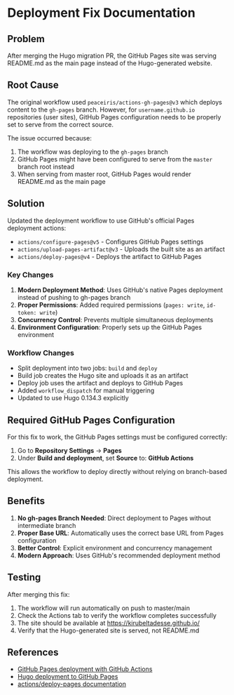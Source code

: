 # Deployment Fix Documentation

## Problem

After merging the Hugo migration PR, the GitHub Pages site was serving README.md as the main page instead of the Hugo-generated website.

## Root Cause

The original workflow used `peaceiris/actions-gh-pages@v3` which deploys content to the `gh-pages` branch. However, for `username.github.io` repositories (user sites), GitHub Pages configuration needs to be properly set to serve from the correct source.

The issue occurred because:
1. The workflow was deploying to the `gh-pages` branch
2. GitHub Pages might have been configured to serve from the `master` branch root instead
3. When serving from master root, GitHub Pages would render README.md as the main page

## Solution

Updated the deployment workflow to use GitHub's official Pages deployment actions:
- `actions/configure-pages@v5` - Configures GitHub Pages settings
- `actions/upload-pages-artifact@v3` - Uploads the built site as an artifact
- `actions/deploy-pages@v4` - Deploys the artifact to GitHub Pages

### Key Changes

1. **Modern Deployment Method**: Uses GitHub's native Pages deployment instead of pushing to gh-pages branch
2. **Proper Permissions**: Added required permissions (`pages: write`, `id-token: write`)
3. **Concurrency Control**: Prevents multiple simultaneous deployments
4. **Environment Configuration**: Properly sets up the GitHub Pages environment

### Workflow Changes

- Split deployment into two jobs: `build` and `deploy`
- Build job creates the Hugo site and uploads it as an artifact
- Deploy job uses the artifact and deploys to GitHub Pages
- Added `workflow_dispatch` for manual triggering
- Updated to use Hugo 0.134.3 explicitly

## Required GitHub Pages Configuration

For this fix to work, the GitHub Pages settings must be configured correctly:

1. Go to **Repository Settings** → **Pages**
2. Under **Build and deployment**, set **Source** to: **GitHub Actions**

This allows the workflow to deploy directly without relying on branch-based deployment.

## Benefits

1. **No gh-pages Branch Needed**: Direct deployment to Pages without intermediate branch
2. **Proper Base URL**: Automatically uses the correct base URL from Pages configuration
3. **Better Control**: Explicit environment and concurrency management
4. **Modern Approach**: Uses GitHub's recommended deployment method

## Testing

After merging this fix:
1. The workflow will run automatically on push to master/main
2. Check the Actions tab to verify the workflow completes successfully
3. The site should be available at https://kirubeltadesse.github.io/
4. Verify that the Hugo-generated site is served, not README.md

## References

- [GitHub Pages deployment with GitHub Actions](https://docs.github.com/en/pages/getting-started-with-github-pages/configuring-a-publishing-source-for-your-github-pages-site#publishing-with-a-custom-github-actions-workflow)
- [Hugo deployment to GitHub Pages](https://gohugo.io/hosting-and-deployment/hosting-on-github/)
- [actions/deploy-pages documentation](https://github.com/actions/deploy-pages)
